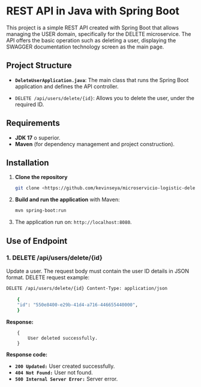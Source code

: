 # REST API in Java with Spring Boot

This project is a simple REST API created with Spring Boot that allows managing the USER domain, specifically for the DELETE microservice. The API offers the basic operation such as deleting a user, displaying the SWAGGER documentation technology screen as the main page.
## Project Structure

- **`DeleteUserApplication.java`**: The main class that runs the Spring Boot application and defines the API controller.

- `DELETE /api/users/delete/{id}`: Allows you to delete the user, under the required ID.

## Requirements

- **JDK 17** o superior.
- **Maven** (for dependency management and project construction).

## Installation

1. **Clone the repository**

    ```bash
    git clone <https://github.com/kevinseya/microservicio-logistic-delete-user.git>
    ```

2. **Build and run the application** with Maven:

    ```bash
    mvn spring-boot:run
    ```

3. The application run on: `http://localhost:8080`.

## Use of Endpoint

### 1. DELETE /api/users/delete/{id}

Update a user. The request body must contain the user ID details in JSON format.
DELETE request example:
```bash
DELETE /api/users/delete/{id} Content-Type: application/json
    
    { 
    "id": "550e8400-e29b-41d4-a716-446655440000",
    }
```
**Response:**
```plaintext
    {
        User deleted successfully.
    }
```
**Response code:**

- **`200 Updated:`** User created successfully.
- **`404 Not Found:`** User not found.
- **`500 Internal Server Error:`** Server error.
